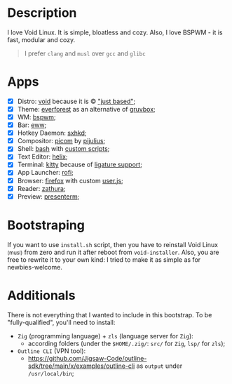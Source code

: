 # Description

I love Void Linux. It is simple, bloatless and cozy. Also, I love BSPWM - it is fast, modular and cozy.

>I prefer `clang` and `musl` over `gcc` and `glibc`

# Apps

- [x] Distro: [void](https://voidlinux.org/) because it is © ["just based"](https://youtu.be/rRFIlBIYCBY?feature=shared&t=9);
- [x] Theme: [everforest](https://github.com/sainnhe/everforest) as an alternative of [gruvbox](https://github.com/morhetz/gruvbox);
- [x] WM: [bspwm](https://github.com/baskerville/bspwm);
- [x] Bar: [eww](https://github.com/elkowar/eww/tree/master);
- [x] Hotkey Daemon: [sxhkd](https://github.com/baskerville/sxhkd);
- [x] Compositor: [picom](https://github.com/pijulius/picom) by [pijulius](https://github.com/pijulius);
- [x] Shell: [bash](https://www.gnu.org/software/bash) with [custom scripts](/configs/tilde/.bashrc);
- [x] Text Editor: [helix](https://github.com/helix-editor/helix);
- [x] Terminal: [kitty](https://github.com/kovidgoyal/kitty) because of [ligature support](https://github.com/alacritty/alacritty/issues/50);
- [x] App Launcher: [rofi](https://github.com/davatorium/rofi);
- [x] Browser: [firefox](https://www.mozilla.org/en-US/firefox/new/) with custom [user.js](/configs/firefox/.mozilla/firefox/main.main/user.js);
- [x] Reader: [zathura](https://git.pwmt.org/pwmt/zathura);
- [x] Preview: [presenterm](https://github.com/mfontanini/presenterm);

# Bootstraping

If you want to use `install.sh` script, then you have to reinstall Void Linux <small>(musl)</small> from zero and run it after reboot from `void-installer`.
Also, you are free to rewrite it to your own kind: I tried to make it as simple as for newbies-welcome.

# Additionals

There is not everything that I wanted to include in this bootstrap.
To be "fully-qualified", you'll need to install:
- `Zig` (programming language) + `zls` (language server for `Zig`):
  - according folders (under the `$HOME/.zig/`: `src/` for `Zig`, `lsp/` for `zls`);
- `Outline CLI` (VPN tool):
  - https://github.com/Jigsaw-Code/outline-sdk/tree/main/x/examples/outline-cli as `output` under `/usr/local/bin`;
